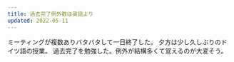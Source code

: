 ```yaml
---
title: 過去完了例外数は英語より
updated: 2022-05-11
---
```


ミーティングが複数ありバタバタして一日終了した。
夕方は少し久しぶりのドイツ語の授業。
過去完了を勉強した。例外が結構多くて覚えるのが大変そう。
